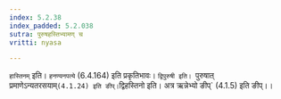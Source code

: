 ```yaml
---
index: 5.2.38
index_padded: 5.2.038
sutra: पुरुषहस्तिभ्यामण् च
vritti: nyasa

---
```

`हास्तिनम्` इति। `हनण्यनपत्ये` (6.4.164) इति प्रकृतिभावः। `द्विपुरुषी इति। `पुरुषात् प्रमाणेऽन्यतरसयाम्` (4.1.24) इति ङीप्। `द्विहस्तिनो इति। अत्र ऋन्नेभ्यो ङीप्` (4.1.5) इति ङीप्।।